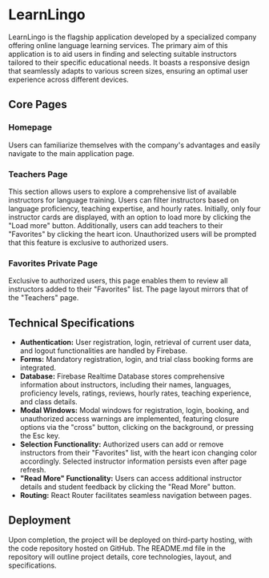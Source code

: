 # LearnLingo

LearnLingo is the flagship application developed by a specialized company
offering online language learning services. The primary aim of this application
is to aid users in finding and selecting suitable instructors tailored to their
specific educational needs. It boasts a responsive design that seamlessly adapts
to various screen sizes, ensuring an optimal user experience across different
devices.

## Core Pages

### Homepage

Users can familiarize themselves with the company's advantages and easily
navigate to the main application page.

### Teachers Page

This section allows users to explore a comprehensive list of available
instructors for language training. Users can filter instructors based on
language proficiency, teaching expertise, and hourly rates. Initially, only four
instructor cards are displayed, with an option to load more by clicking the
"Load more" button. Additionally, users can add teachers to their "Favorites" by
clicking the heart icon. Unauthorized users will be prompted that this feature
is exclusive to authorized users.

### Favorites Private Page

Exclusive to authorized users, this page enables them to review all instructors
added to their "Favorites" list. The page layout mirrors that of the "Teachers"
page.

## Technical Specifications

- **Authentication:** User registration, login, retrieval of current user data,
  and logout functionalities are handled by Firebase.
- **Forms:** Mandatory registration, login, and trial class booking forms are
  integrated.
- **Database:** Firebase Realtime Database stores comprehensive information
  about instructors, including their names, languages, proficiency levels,
  ratings, reviews, hourly rates, teaching experience, and class details.
- **Modal Windows:** Modal windows for registration, login, booking, and
  unauthorized access warnings are implemented, featuring closure options via
  the "cross" button, clicking on the background, or pressing the Esc key.
- **Selection Functionality:** Authorized users can add or remove instructors
  from their "Favorites" list, with the heart icon changing color accordingly.
  Selected instructor information persists even after page refresh.
- **"Read More" Functionality:** Users can access additional instructor details
  and student feedback by clicking the "Read More" button.
- **Routing:** React Router facilitates seamless navigation between pages.

## Deployment

Upon completion, the project will be deployed on third-party hosting, with the
code repository hosted on GitHub. The README.md file in the repository will
outline project details, core technologies, layout, and specifications.
